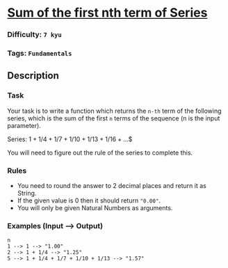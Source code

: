 # [Sum of the first nth term of Series](https://www.codewars.com/kata/555eded1ad94b00403000071)

### Difficulty: `7 kyu`

### Tags: `Fundamentals`

## Description

### Task

Your task is to write a function which returns the `n-th` term of the following series, which is the sum of the first `n` terms of the sequence (n is the input parameter).

Series: $1 + 1/4 + 1/7 + 1/10 + 1/13 + 1/16 + ...$$

You will need to figure out the rule of the series to complete this.

### Rules

- You need to round the answer to 2 decimal places and return it as String.
- If the given value is 0 then it should return `"0.00"`.
- You will only be given Natural Numbers as arguments.

### Examples (Input --> Output)

```
n
1 --> 1 --> "1.00"
2 --> 1 + 1/4 --> "1.25"
5 --> 1 + 1/4 + 1/7 + 1/10 + 1/13 --> "1.57"
```